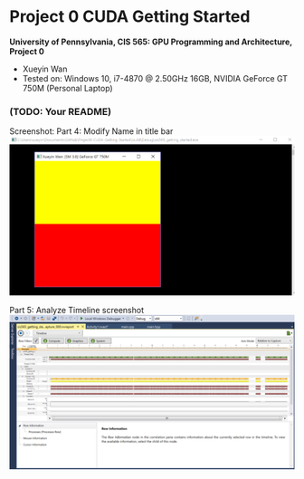 Project 0 CUDA Getting Started
====================

**University of Pennsylvania, CIS 565: GPU Programming and Architecture, Project 0**

* Xueyin Wan
* Tested on: Windows 10, i7-4870 @ 2.50GHz 16GB, NVIDIA GeForce GT 750M (Personal Laptop)

### (TODO: Your README)
Screenshot: 
Part 4: Modify
Name in title bar
![](images/example1.png)

Part 5: Analyze 
Timeline screenshot 
![](images/performance1.png)
 

